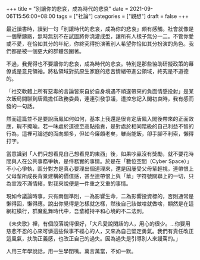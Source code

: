 +++
title = "別讓你的悲哀，成為時代的悲哀"
date = 2021-09-06T15:56:00+08:00
tags = ["社論"]
categories = ["觀想"]
draft = false
+++

最近讀書時，讀到一句「別讓時代的悲哀，成為你的悲哀」頗有感觸。社會就像是一個壓鑄廠，無時無刻不在試圖將你澆灌成型，讓所有人樣子無分一二。不管你愛或不愛，在恰如其分的年紀，你終究得扮演著別人希望你恰如其分扮演的角色。我們都是被一個更大的群體包圍著。

不過，我覺得也不要讓你的悲哀，成為時代的悲哀。特別是那些協助研擬政策的幕僚或是意見領袖。將私領域對抗原生家庭的悲苦情緒帶進公領域，終究是不道德的。

「社交軟體上所有惡毒的言論皆來自於自身境遇不順遂帶來的負面情感投射」是某次飯局間聊到唐鳳擔任政務委員，連連引發爭議，遭控忘記入閣初衷時，我有感而發的一句話。

然而這篇並不是要說唐鳳如何如何，基本上我還是很肯定唐鳳入閣後帶來的正面效應，瑕不掩瑜。若一味處於道德至高點指責，是對處於相同階級的自己利益不智的行為，這裡可論述的面向頗多，但如今廉頗老矣，雖尚能飯，卻手腳不利索，懶得打字。

當意識到「人們只想看見自己想看見的東西」後，如果吵贏沒有獎勵，就不要花時間與人在公共事務爭執，是件務實的事情。於是在「數位空間（Cyber Space）」不小心爭執，區分對方是真心要理出個道理來，還是因屢受父母輩輕視，連帶恨上父母輩所成長背景建構的價值感，甚至連帶恨上與「華」字符號關聯上的一切，只為宣洩不滿情緒，對我來說便是一件重之又重的事情。

現如今議論時事，只有兩個準則，一為影響生命，二為影響投資標的，否則通常是懶得回，懶得應。說出你覺得是怎樣就怎樣，然後自己該做啥就做啥，顯然是在這網紅橫行，群魔亂舞時代中，吾輩維持平和心境的不二法則。

《未央歌》裡，有個段落說得很好，「大凡愛說閑話的人，用心的很少。...你要用慈悲不忍的心來可憐這些做事不經心的人，又來為自己堅定勇氣。我們有責任改正這風氣，扶助正義感，也改正自己的過失。因為過失是引導別人來謾罵的。」

人用三年學說話，用一生學閉嘴。萬言萬當，不如一默。

